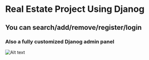 # Real Estate Project Using Djanog

## You can search/add/remove/register/login

### Also a fully customized Djanog admin panel

![Alt text](https://github.com/nikkhil0018/RealEstate-Django-Python/blob/master/ScreenshotHome.png 'Optional title')
